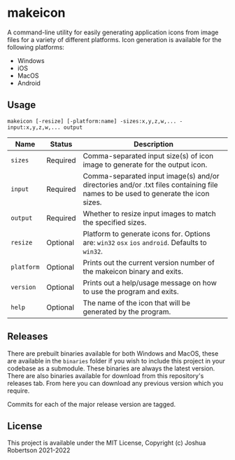 # makeicon

A command-line utility for easily generating application icons from image files
for a variety of different platforms. Icon generation is available for the
following platforms:

- Windows
- iOS
- MacOS
- Android

## Usage

```
makeicon [-resize] [-platform:name] -sizes:x,y,z,w,... -input:x,y,z,w,... output
```

| Name       | Status   | Description                                                                                                                      |
|------------|----------|----------------------------------------------------------------------------------------------------------------------------------|
| `sizes`    | Required | Comma-separated input size(s) of icon image to generate for the output icon.                                                     |
| `input`    | Required | Comma-separated input image(s) and/or directories and/or .txt files containing file names to be used to generate the icon sizes. |
| `output`   | Required | Whether to resize input images to match the specified sizes.                                                                     |
| `resize`   | Optional | Platform to generate icons for. Options are: `win32` `osx` `ios` `android`. Defaults to `win32`.                                 |
| `platform` | Optional | Prints out the current version number of the makeicon binary and exits.                                                          |
| `version`  | Optional | Prints out a help/usage message on how to use the program and exits.                                                             |
| `help`     | Optional | The name of the icon that will be generated by the program.                                                                      |

## Releases

There are prebuilt binaries available for both Windows and MacOS, these are
available in the `binaries` folder if you wish to include this project in your
codebase as a submodule. These binaries are always the latest version. There
are also binaries available for download from this repository's releases tab.
From here you can download any previous version which you require.

Commits for each of the major release version are tagged.

## License

This project is available under the MIT License, Copyright (c) Joshua Robertson 2021-2022
